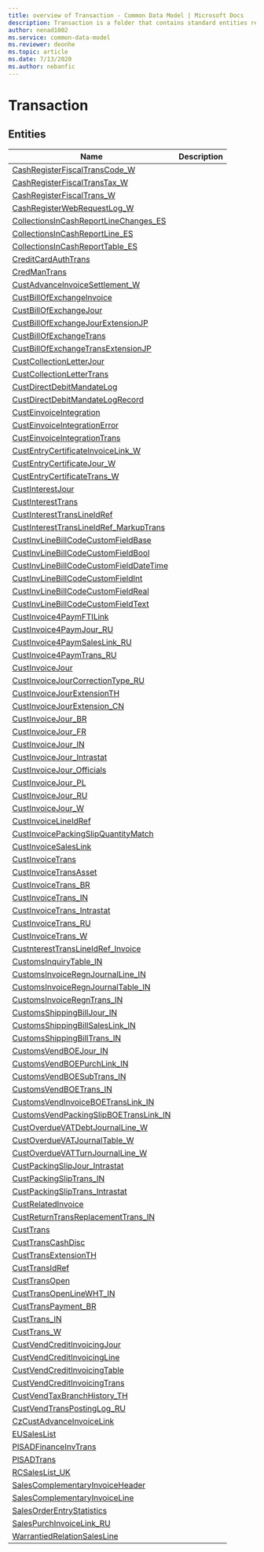 ```yaml
---
title: overview of Transaction - Common Data Model | Microsoft Docs
description: Transaction is a folder that contains standard entities related to the Common Data Model.
author: nenad1002
ms.service: common-data-model
ms.reviewer: deonhe
ms.topic: article
ms.date: 7/13/2020
ms.author: nebanfic
---
```


# Transaction


## Entities

|Name|Description|
|---|---|
|[CashRegisterFiscalTransCode_W](CashRegisterFiscalTransCode_W.md)||
|[CashRegisterFiscalTransTax_W](CashRegisterFiscalTransTax_W.md)||
|[CashRegisterFiscalTrans_W](CashRegisterFiscalTrans_W.md)||
|[CashRegisterWebRequestLog_W](CashRegisterWebRequestLog_W.md)||
|[CollectionsInCashReportLineChanges_ES](CollectionsInCashReportLineChanges_ES.md)||
|[CollectionsInCashReportLine_ES](CollectionsInCashReportLine_ES.md)||
|[CollectionsInCashReportTable_ES](CollectionsInCashReportTable_ES.md)||
|[CreditCardAuthTrans](CreditCardAuthTrans.md)||
|[CredManTrans](CredManTrans.md)||
|[CustAdvanceInvoiceSettlement_W](CustAdvanceInvoiceSettlement_W.md)||
|[CustBillOfExchangeInvoice](CustBillOfExchangeInvoice.md)||
|[CustBillOfExchangeJour](CustBillOfExchangeJour.md)||
|[CustBillOfExchangeJourExtensionJP](CustBillOfExchangeJourExtensionJP.md)||
|[CustBillOfExchangeTrans](CustBillOfExchangeTrans.md)||
|[CustBillOfExchangeTransExtensionJP](CustBillOfExchangeTransExtensionJP.md)||
|[CustCollectionLetterJour](CustCollectionLetterJour.md)||
|[CustCollectionLetterTrans](CustCollectionLetterTrans.md)||
|[CustDirectDebitMandateLog](CustDirectDebitMandateLog.md)||
|[CustDirectDebitMandateLogRecord](CustDirectDebitMandateLogRecord.md)||
|[CustEinvoiceIntegration](CustEinvoiceIntegration.md)||
|[CustEinvoiceIntegrationError](CustEinvoiceIntegrationError.md)||
|[CustEinvoiceIntegrationTrans](CustEinvoiceIntegrationTrans.md)||
|[CustEntryCertificateInvoiceLink_W](CustEntryCertificateInvoiceLink_W.md)||
|[CustEntryCertificateJour_W](CustEntryCertificateJour_W.md)||
|[CustEntryCertificateTrans_W](CustEntryCertificateTrans_W.md)||
|[CustInterestJour](CustInterestJour.md)||
|[CustInterestTrans](CustInterestTrans.md)||
|[CustInterestTransLineIdRef](CustInterestTransLineIdRef.md)||
|[CustInterestTransLineIdRef_MarkupTrans](CustInterestTransLineIdRef_MarkupTrans.md)||
|[CustInvLineBillCodeCustomFieldBase](CustInvLineBillCodeCustomFieldBase.md)||
|[CustInvLineBillCodeCustomFieldBool](CustInvLineBillCodeCustomFieldBool.md)||
|[CustInvLineBillCodeCustomFieldDateTime](CustInvLineBillCodeCustomFieldDateTime.md)||
|[CustInvLineBillCodeCustomFieldInt](CustInvLineBillCodeCustomFieldInt.md)||
|[CustInvLineBillCodeCustomFieldReal](CustInvLineBillCodeCustomFieldReal.md)||
|[CustInvLineBillCodeCustomFieldText](CustInvLineBillCodeCustomFieldText.md)||
|[CustInvoice4PaymFTILink](CustInvoice4PaymFTILink.md)||
|[CustInvoice4PaymJour_RU](CustInvoice4PaymJour_RU.md)||
|[CustInvoice4PaymSalesLink_RU](CustInvoice4PaymSalesLink_RU.md)||
|[CustInvoice4PaymTrans_RU](CustInvoice4PaymTrans_RU.md)||
|[CustInvoiceJour](CustInvoiceJour.md)||
|[CustInvoiceJourCorrectionType_RU](CustInvoiceJourCorrectionType_RU.md)||
|[CustInvoiceJourExtensionTH](CustInvoiceJourExtensionTH.md)||
|[CustInvoiceJourExtension_CN](CustInvoiceJourExtension_CN.md)||
|[CustInvoiceJour_BR](CustInvoiceJour_BR.md)||
|[CustInvoiceJour_FR](CustInvoiceJour_FR.md)||
|[CustInvoiceJour_IN](CustInvoiceJour_IN.md)||
|[CustInvoiceJour_Intrastat](CustInvoiceJour_Intrastat.md)||
|[CustInvoiceJour_Officials](CustInvoiceJour_Officials.md)||
|[CustInvoiceJour_PL](CustInvoiceJour_PL.md)||
|[CustInvoiceJour_RU](CustInvoiceJour_RU.md)||
|[CustInvoiceJour_W](CustInvoiceJour_W.md)||
|[CustInvoiceLineIdRef](CustInvoiceLineIdRef.md)||
|[CustInvoicePackingSlipQuantityMatch](CustInvoicePackingSlipQuantityMatch.md)||
|[CustInvoiceSalesLink](CustInvoiceSalesLink.md)||
|[CustInvoiceTrans](CustInvoiceTrans.md)||
|[CustInvoiceTransAsset](CustInvoiceTransAsset.md)||
|[CustInvoiceTrans_BR](CustInvoiceTrans_BR.md)||
|[CustInvoiceTrans_IN](CustInvoiceTrans_IN.md)||
|[CustInvoiceTrans_Intrastat](CustInvoiceTrans_Intrastat.md)||
|[CustInvoiceTrans_RU](CustInvoiceTrans_RU.md)||
|[CustInvoiceTrans_W](CustInvoiceTrans_W.md)||
|[CustnterestTransLineIdRef_Invoice](CustnterestTransLineIdRef_Invoice.md)||
|[CustomsInquiryTable_IN](CustomsInquiryTable_IN.md)||
|[CustomsInvoiceRegnJournalLine_IN](CustomsInvoiceRegnJournalLine_IN.md)||
|[CustomsInvoiceRegnJournalTable_IN](CustomsInvoiceRegnJournalTable_IN.md)||
|[CustomsInvoiceRegnTrans_IN](CustomsInvoiceRegnTrans_IN.md)||
|[CustomsShippingBillJour_IN](CustomsShippingBillJour_IN.md)||
|[CustomsShippingBillSalesLink_IN](CustomsShippingBillSalesLink_IN.md)||
|[CustomsShippingBillTrans_IN](CustomsShippingBillTrans_IN.md)||
|[CustomsVendBOEJour_IN](CustomsVendBOEJour_IN.md)||
|[CustomsVendBOEPurchLink_IN](CustomsVendBOEPurchLink_IN.md)||
|[CustomsVendBOESubTrans_IN](CustomsVendBOESubTrans_IN.md)||
|[CustomsVendBOETrans_IN](CustomsVendBOETrans_IN.md)||
|[CustomsVendInvoiceBOETransLink_IN](CustomsVendInvoiceBOETransLink_IN.md)||
|[CustomsVendPackingSlipBOETransLink_IN](CustomsVendPackingSlipBOETransLink_IN.md)||
|[CustOverdueVATDebtJournalLine_W](CustOverdueVATDebtJournalLine_W.md)||
|[CustOverdueVATJournalTable_W](CustOverdueVATJournalTable_W.md)||
|[CustOverdueVATTurnJournalLine_W](CustOverdueVATTurnJournalLine_W.md)||
|[CustPackingSlipJour_Intrastat](CustPackingSlipJour_Intrastat.md)||
|[CustPackingSlipTrans_IN](CustPackingSlipTrans_IN.md)||
|[CustPackingSlipTrans_Intrastat](CustPackingSlipTrans_Intrastat.md)||
|[CustRelatedInvoice](CustRelatedInvoice.md)||
|[CustReturnTransReplacementTrans_IN](CustReturnTransReplacementTrans_IN.md)||
|[CustTrans](CustTrans.md)||
|[CustTransCashDisc](CustTransCashDisc.md)||
|[CustTransExtensionTH](CustTransExtensionTH.md)||
|[CustTransIdRef](CustTransIdRef.md)||
|[CustTransOpen](CustTransOpen.md)||
|[CustTransOpenLineWHT_IN](CustTransOpenLineWHT_IN.md)||
|[CustTransPayment_BR](CustTransPayment_BR.md)||
|[CustTrans_IN](CustTrans_IN.md)||
|[CustTrans_W](CustTrans_W.md)||
|[CustVendCreditInvoicingJour](CustVendCreditInvoicingJour.md)||
|[CustVendCreditInvoicingLine](CustVendCreditInvoicingLine.md)||
|[CustVendCreditInvoicingTable](CustVendCreditInvoicingTable.md)||
|[CustVendCreditInvoicingTrans](CustVendCreditInvoicingTrans.md)||
|[CustVendTaxBranchHistory_TH](CustVendTaxBranchHistory_TH.md)||
|[CustVendTransPostingLog_RU](CustVendTransPostingLog_RU.md)||
|[CzCustAdvanceInvoiceLink](CzCustAdvanceInvoiceLink.md)||
|[EUSalesList](EUSalesList.md)||
|[PlSADFinanceInvTrans](PlSADFinanceInvTrans.md)||
|[PlSADTrans](PlSADTrans.md)||
|[RCSalesList_UK](RCSalesList_UK.md)||
|[SalesComplementaryInvoiceHeader](SalesComplementaryInvoiceHeader.md)||
|[SalesComplementaryInvoiceLine](SalesComplementaryInvoiceLine.md)||
|[SalesOrderEntryStatistics](SalesOrderEntryStatistics.md)||
|[SalesPurchInvoiceLink_RU](SalesPurchInvoiceLink_RU.md)||
|[WarrantiedRelationSalesLine](WarrantiedRelationSalesLine.md)||
